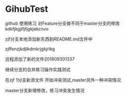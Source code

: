 
# GihubTest
github 使用练习
对Feature分支做不同于master分支的修改
kdkfjkgjlfjfjgkjekcnvo

zjf分支本地添加新东西到README.md文件中

zjffenzjkdjlkdmkrjgkjrlkg

远程添加了新的文件201809301337

继续分支的合并练习操作实践测试

在zjf 1分支新添文件 开始冲突测试,master另外一种冲突情况







master分支新增修改，练习冲突发生情况


